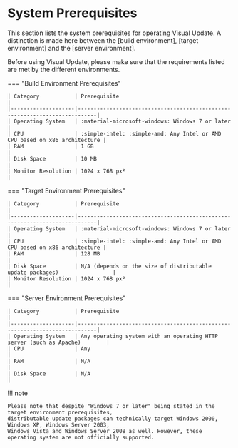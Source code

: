 # System Prerequisites

This section lists the system prerequisites for operating Visual Update. A distinction is made here between the
[build environment], [target environment] and the [server environment].

Before using Visual Update, please make sure that the requirements listed are met by the different environments.

=== "Build Environment Prerequisites"

    | Category           | Prerequisite                                                               |
    |--------------------|----------------------------------------------------------------------------|
    | Operating System   | :material-microsoft-windows: Windows 7 or later                            |
    | CPU                | :simple-intel: :simple-amd: Any Intel or AMD CPU based on x86 architecture |
    | RAM                | 1 GB                                                                       |
    | Disk Space         | 10 MB                                                                      |
    | Monitor Resolution | 1024 x 768 px²                                                             |

=== "Target Environment Prerequisites"

    | Category           | Prerequisite                                                               |
    |--------------------|----------------------------------------------------------------------------|
    | Operating System   | :material-microsoft-windows: Windows 7 or later                            |
    | CPU                | :simple-intel: :simple-amd: Any Intel or AMD CPU based on x86 architecture |
    | RAM                | 128 MB                                                                     |
    | Disk Space         | N/A (depends on the size of distributable update packages)                 |
    | Monitor Resolution | 1024 x 768 px²                                                             |

=== "Server Environment Prerequisites"

    | Category           | Prerequisite                                                               |
    |--------------------|----------------------------------------------------------------------------|
    | Operating System   | Any operating system with an operating HTTP server (such as Apache)        |
    | CPU                | Any                                                                        |
    | RAM                | N/A                                                                        |
    | Disk Space         | N/A                                                                        |

!!! note

    Please note that despite "Windows 7 or later" being stated in the target environment prerequisites,
    distributable update packages can technically target Windows 2000, Windows XP, Windows Server 2003,
    Windows Vista and Windows Server 2008 as well. However, these operating system are not officially supported.
